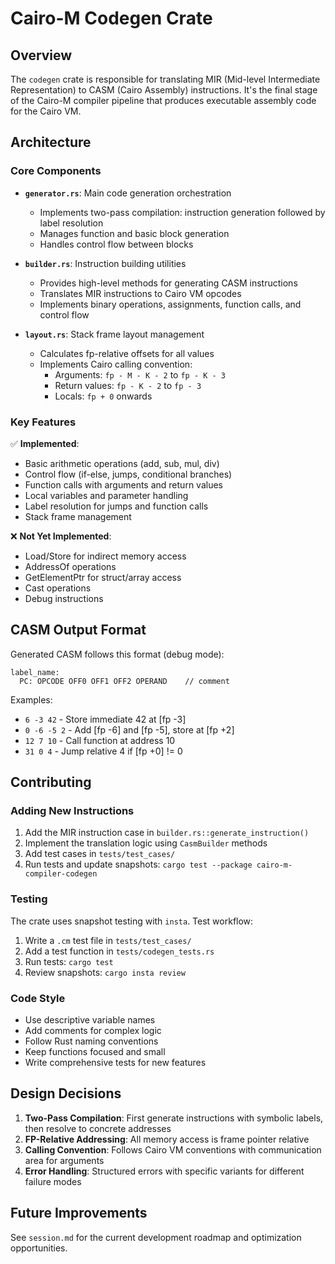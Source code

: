 # Cairo-M Codegen Crate

## Overview

The `codegen` crate is responsible for translating MIR (Mid-level Intermediate
Representation) to CASM (Cairo Assembly) instructions. It's the final stage of
the Cairo-M compiler pipeline that produces executable assembly code for the
Cairo VM.

## Architecture

### Core Components

- **`generator.rs`**: Main code generation orchestration
  - Implements two-pass compilation: instruction generation followed by label
    resolution
  - Manages function and basic block generation
  - Handles control flow between blocks

- **`builder.rs`**: Instruction building utilities
  - Provides high-level methods for generating CASM instructions
  - Translates MIR instructions to Cairo VM opcodes
  - Implements binary operations, assignments, function calls, and control flow

- **`layout.rs`**: Stack frame layout management
  - Calculates fp-relative offsets for all values
  - Implements Cairo calling convention:
    - Arguments: `fp - M - K - 2` to `fp - K - 3`
    - Return values: `fp - K - 2` to `fp - 3`
    - Locals: `fp + 0` onwards

### Key Features

✅ **Implemented**:

- Basic arithmetic operations (add, sub, mul, div)
- Control flow (if-else, jumps, conditional branches)
- Function calls with arguments and return values
- Local variables and parameter handling
- Label resolution for jumps and function calls
- Stack frame management

❌ **Not Yet Implemented**:

- Load/Store for indirect memory access
- AddressOf operations
- GetElementPtr for struct/array access
- Cast operations
- Debug instructions

## CASM Output Format

Generated CASM follows this format (debug mode):

```text
label_name:
  PC: OPCODE OFF0 OFF1 OFF2 OPERAND    // comment
```

Examples:

- `6 -3 42` - Store immediate 42 at [fp -3]
- `0 -6 -5 2` - Add [fp -6] and [fp -5], store at [fp +2]
- `12 7 10` - Call function at address 10
- `31 0 4` - Jump relative 4 if [fp +0] != 0

## Contributing

### Adding New Instructions

1. Add the MIR instruction case in `builder.rs::generate_instruction()`
2. Implement the translation logic using `CasmBuilder` methods
3. Add test cases in `tests/test_cases/`
4. Run tests and update snapshots:
   `cargo test --package cairo-m-compiler-codegen`

### Testing

The crate uses snapshot testing with `insta`. Test workflow:

1. Write a `.cm` test file in `tests/test_cases/`
2. Add a test function in `tests/codegen_tests.rs`
3. Run tests: `cargo test`
4. Review snapshots: `cargo insta review`

### Code Style

- Use descriptive variable names
- Add comments for complex logic
- Follow Rust naming conventions
- Keep functions focused and small
- Write comprehensive tests for new features

## Design Decisions

1. **Two-Pass Compilation**: First generate instructions with symbolic labels,
   then resolve to concrete addresses
2. **FP-Relative Addressing**: All memory access is frame pointer relative
3. **Calling Convention**: Follows Cairo VM conventions with communication area
   for arguments
4. **Error Handling**: Structured errors with specific variants for different
   failure modes

## Future Improvements

See `session.md` for the current development roadmap and optimization
opportunities.
